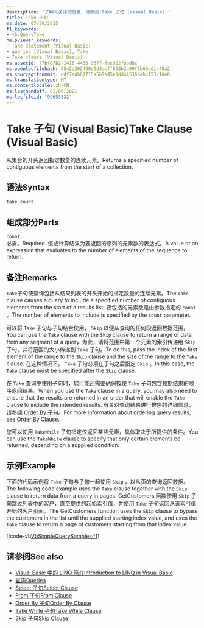 ```yaml
---
description: '了解有关详细信息，请参阅 Take 子句 (Visual Basic) '
title: Take 子句
ms.date: 07/20/2015
f1_keywords:
- vb.QueryTake
helpviewer_keywords:
- Take statement [Visual Basic]
- queries [Visual Basic], Take
- Take clause [Visual Basic]
ms.assetid: 77bf87b2-1476-4456-957f-fee922fbad8c
ms.openlocfilehash: 6542d262490d9d4acff893b2a99ffb60dd1446a2
ms.sourcegitcommit: ddf7edb67715a5b9a45e3dd44536dabc153c1de0
ms.translationtype: MT
ms.contentlocale: zh-CN
ms.lasthandoff: 02/06/2021
ms.locfileid: "99653532"
---
```

# <a name="take-clause-visual-basic"></a><span data-ttu-id="4f4ed-103">Take 子句 (Visual Basic)</span><span class="sxs-lookup"><span data-stu-id="4f4ed-103">Take Clause (Visual Basic)</span></span>

<span data-ttu-id="4f4ed-104">从集合的开头返回指定数量的连续元素。</span><span class="sxs-lookup"><span data-stu-id="4f4ed-104">Returns a specified number of contiguous elements from the start of a collection.</span></span>  
  
## <a name="syntax"></a><span data-ttu-id="4f4ed-105">语法</span><span class="sxs-lookup"><span data-stu-id="4f4ed-105">Syntax</span></span>  
  
```vb  
Take count  
```  
  
## <a name="parts"></a><span data-ttu-id="4f4ed-106">组成部分</span><span class="sxs-lookup"><span data-stu-id="4f4ed-106">Parts</span></span>  

 `count`  
 <span data-ttu-id="4f4ed-107">必需。</span><span class="sxs-lookup"><span data-stu-id="4f4ed-107">Required.</span></span> <span data-ttu-id="4f4ed-108">值或计算结果为要返回的序列的元素数的表达式。</span><span class="sxs-lookup"><span data-stu-id="4f4ed-108">A value or an expression that evaluates to the number of elements of the sequence to return.</span></span>  
  
## <a name="remarks"></a><span data-ttu-id="4f4ed-109">备注</span><span class="sxs-lookup"><span data-stu-id="4f4ed-109">Remarks</span></span>  

 <span data-ttu-id="4f4ed-110">`Take`子句使查询包括从结果列表的开头开始的指定数量的连续元素。</span><span class="sxs-lookup"><span data-stu-id="4f4ed-110">The `Take` clause causes a query to include a specified number of contiguous elements from the start of a results list.</span></span> <span data-ttu-id="4f4ed-111">要包括的元素数是由参数指定的 `count` 。</span><span class="sxs-lookup"><span data-stu-id="4f4ed-111">The number of elements to include is specified by the `count` parameter.</span></span>  
  
 <span data-ttu-id="4f4ed-112">可以将 `Take` 子句与子句结合使用， `Skip` 以便从查询的任何段返回数据范围。</span><span class="sxs-lookup"><span data-stu-id="4f4ed-112">You can use the `Take` clause with the `Skip` clause to return a range of data from any segment of a query.</span></span> <span data-ttu-id="4f4ed-113">为此，请将范围中第一个元素的索引传递给 `Skip` 子句，并将范围的大小传递到 `Take` 子句。</span><span class="sxs-lookup"><span data-stu-id="4f4ed-113">To do this, pass the index of the first element of the range to the `Skip` clause and the size of the range to the `Take` clause.</span></span> <span data-ttu-id="4f4ed-114">在这种情况下， `Take` 子句必须在子句之后指定 `Skip` 。</span><span class="sxs-lookup"><span data-stu-id="4f4ed-114">In this case, the `Take` clause must be specified after the `Skip` clause.</span></span>  
  
 <span data-ttu-id="4f4ed-115">在 `Take` 查询中使用子句时，您可能还需要确保按使 `Take` 子句包含预期结果的顺序返回结果。</span><span class="sxs-lookup"><span data-stu-id="4f4ed-115">When you use the `Take` clause in a query, you may also need to ensure that the results are returned in an order that will enable the `Take` clause to include the intended results.</span></span> <span data-ttu-id="4f4ed-116">有关对查询结果进行排序的详细信息，请参阅 [Order By 子句](order-by-clause.md)。</span><span class="sxs-lookup"><span data-stu-id="4f4ed-116">For more information about ordering query results, see [Order By Clause](order-by-clause.md).</span></span>  
  
 <span data-ttu-id="4f4ed-117">您可以使用 `TakeWhile` 子句指定仅返回某些元素，具体取决于所提供的条件。</span><span class="sxs-lookup"><span data-stu-id="4f4ed-117">You can use the `TakeWhile` clause to specify that only certain elements be returned, depending on a supplied condition.</span></span>  
  
## <a name="example"></a><span data-ttu-id="4f4ed-118">示例</span><span class="sxs-lookup"><span data-stu-id="4f4ed-118">Example</span></span>  

 <span data-ttu-id="4f4ed-119">下面的代码示例将 `Take` 子句与子句一起使用 `Skip` ，以从页的查询返回数据。</span><span class="sxs-lookup"><span data-stu-id="4f4ed-119">The following code example uses the `Take` clause together with the `Skip` clause to return data from a query in pages.</span></span> <span data-ttu-id="4f4ed-120">GetCustomers 函数使用 `Skip` 子句跳过列表中的客户，直至提供的起始索引值，并使用 `Take` 子句返回从该索引值开始的客户页面。</span><span class="sxs-lookup"><span data-stu-id="4f4ed-120">The GetCustomers function uses the `Skip` clause to bypass the customers in the list until the supplied starting index value, and uses the `Take` clause to return a page of customers starting from that index value.</span></span>  
  
 [!code-vb[VbSimpleQuerySamples#1](~/samples/snippets/visualbasic/VS_Snippets_VBCSharp/VbSimpleQuerySamples/VB/QuerySamples1.vb#1)]  
  
## <a name="see-also"></a><span data-ttu-id="4f4ed-121">请参阅</span><span class="sxs-lookup"><span data-stu-id="4f4ed-121">See also</span></span>

- [<span data-ttu-id="4f4ed-122">Visual Basic 中的 LINQ 简介</span><span class="sxs-lookup"><span data-stu-id="4f4ed-122">Introduction to LINQ in Visual Basic</span></span>](../../programming-guide/language-features/linq/introduction-to-linq.md)
- [<span data-ttu-id="4f4ed-123">查询</span><span class="sxs-lookup"><span data-stu-id="4f4ed-123">Queries</span></span>](index.md)
- [<span data-ttu-id="4f4ed-124">Select 子句</span><span class="sxs-lookup"><span data-stu-id="4f4ed-124">Select Clause</span></span>](select-clause.md)
- [<span data-ttu-id="4f4ed-125">From 子句</span><span class="sxs-lookup"><span data-stu-id="4f4ed-125">From Clause</span></span>](from-clause.md)
- [<span data-ttu-id="4f4ed-126">Order By 子句</span><span class="sxs-lookup"><span data-stu-id="4f4ed-126">Order By Clause</span></span>](order-by-clause.md)
- [<span data-ttu-id="4f4ed-127">Take While 子句</span><span class="sxs-lookup"><span data-stu-id="4f4ed-127">Take While Clause</span></span>](take-while-clause.md)
- [<span data-ttu-id="4f4ed-128">Skip 子句</span><span class="sxs-lookup"><span data-stu-id="4f4ed-128">Skip Clause</span></span>](skip-clause.md)
